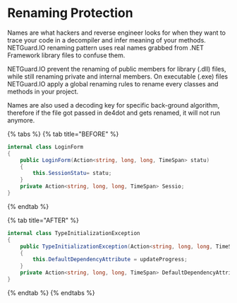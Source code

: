 # Renaming Protection

Names are what hackers and reverse engineer looks for when they want to trace your code in a decompiler and infer meaning of your methods. NETGuard.IO renaming pattern uses real names grabbed from .NET Framework library files to confuse them. 

NETGuard.IO prevent the renaming of public members for library \(.dll\) files, while still renaming private and internal members. On executable \(.exe\) files NETGuard.IO apply a global renaming rules to rename every classes and methods in your project. 

Names are also used a decoding key for specific back-ground algorithm, therefore if the file got passed in de4dot and gets renamed, it will not run anymore.

{% tabs %}
{% tab title="BEFORE" %}
```csharp
internal class LoginForm
{
	public LoginForm(Action<string, long, long, TimeSpan> statu)
	{
		this.SessionStatu= statu;
	}
	private Action<string, long, long, TimeSpan> Sessio;
}
```
{% endtab %}

{% tab title="AFTER" %}
```csharp
internal class TypeInitializationException
{
	public TypeInitializationException(Action<string, long, long, TimeSpan> updateProgress)
	{
		this.DefaultDependencyAttribute = updateProgress;
	}
	private Action<string, long, long, TimeSpan> DefaultDependencyAttribute;
}
```
{% endtab %}
{% endtabs %}


